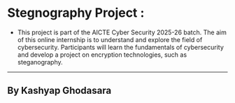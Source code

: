 # Stegnography Project : 
- This project is part of the AICTE Cyber Security 2025-26 batch. The aim of this online internship is to understand and explore the field of cybersecurity. Participants will learn the fundamentals of cybersecurity and develop a project on encryption technologies, such as steganography.
---
## By Kashyap Ghodasara
